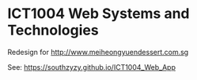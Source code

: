 # ICT1004 Web Systems and Technologies
Redesign for http://www.meiheongyuendessert.com.sg


See: https://southzyzy.github.io/ICT1004_Web_App